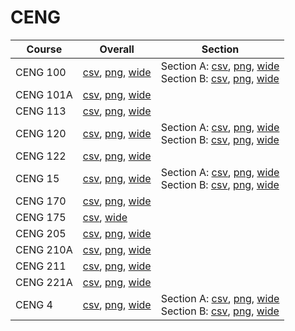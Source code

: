 # CENG

| Course | Overall | Section |
| ------ | ------- | ------- |
| CENG 100 | [csv](https://github.com/UCSD-Historical-Enrollment-Data/2024Fall/blob/main/overall/CENG%20100.csv), [png](https://raw.githubusercontent.com/UCSD-Historical-Enrollment-Data/2024Fall/main/plot_overall/CENG%20100.png), [wide](https://raw.githubusercontent.com/UCSD-Historical-Enrollment-Data/2024Fall/main/plot_overall_wide/CENG%20100.png) | Section A: [csv](https://github.com/UCSD-Historical-Enrollment-Data/2024Fall/blob/main/section/CENG%20100_A.csv), [png](https://raw.githubusercontent.com/UCSD-Historical-Enrollment-Data/2024Fall/main/plot_section/CENG%20100_A.png), [wide](https://raw.githubusercontent.com/UCSD-Historical-Enrollment-Data/2024Fall/main/plot_section_wide/CENG%20100_A.png)<br>Section B: [csv](https://github.com/UCSD-Historical-Enrollment-Data/2024Fall/blob/main/section/CENG%20100_B.csv), [png](https://raw.githubusercontent.com/UCSD-Historical-Enrollment-Data/2024Fall/main/plot_section/CENG%20100_B.png), [wide](https://raw.githubusercontent.com/UCSD-Historical-Enrollment-Data/2024Fall/main/plot_section_wide/CENG%20100_B.png) |
| CENG 101A | [csv](https://github.com/UCSD-Historical-Enrollment-Data/2024Fall/blob/main/overall/CENG%20101A.csv), [png](https://raw.githubusercontent.com/UCSD-Historical-Enrollment-Data/2024Fall/main/plot_overall/CENG%20101A.png), [wide](https://raw.githubusercontent.com/UCSD-Historical-Enrollment-Data/2024Fall/main/plot_overall_wide/CENG%20101A.png) |  |
| CENG 113 | [csv](https://github.com/UCSD-Historical-Enrollment-Data/2024Fall/blob/main/overall/CENG%20113.csv), [png](https://raw.githubusercontent.com/UCSD-Historical-Enrollment-Data/2024Fall/main/plot_overall/CENG%20113.png), [wide](https://raw.githubusercontent.com/UCSD-Historical-Enrollment-Data/2024Fall/main/plot_overall_wide/CENG%20113.png) |  |
| CENG 120 | [csv](https://github.com/UCSD-Historical-Enrollment-Data/2024Fall/blob/main/overall/CENG%20120.csv), [png](https://raw.githubusercontent.com/UCSD-Historical-Enrollment-Data/2024Fall/main/plot_overall/CENG%20120.png), [wide](https://raw.githubusercontent.com/UCSD-Historical-Enrollment-Data/2024Fall/main/plot_overall_wide/CENG%20120.png) | Section A: [csv](https://github.com/UCSD-Historical-Enrollment-Data/2024Fall/blob/main/section/CENG%20120_A.csv), [png](https://raw.githubusercontent.com/UCSD-Historical-Enrollment-Data/2024Fall/main/plot_section/CENG%20120_A.png), [wide](https://raw.githubusercontent.com/UCSD-Historical-Enrollment-Data/2024Fall/main/plot_section_wide/CENG%20120_A.png)<br>Section B: [csv](https://github.com/UCSD-Historical-Enrollment-Data/2024Fall/blob/main/section/CENG%20120_B.csv), [png](https://raw.githubusercontent.com/UCSD-Historical-Enrollment-Data/2024Fall/main/plot_section/CENG%20120_B.png), [wide](https://raw.githubusercontent.com/UCSD-Historical-Enrollment-Data/2024Fall/main/plot_section_wide/CENG%20120_B.png) |
| CENG 122 | [csv](https://github.com/UCSD-Historical-Enrollment-Data/2024Fall/blob/main/overall/CENG%20122.csv), [png](https://raw.githubusercontent.com/UCSD-Historical-Enrollment-Data/2024Fall/main/plot_overall/CENG%20122.png), [wide](https://raw.githubusercontent.com/UCSD-Historical-Enrollment-Data/2024Fall/main/plot_overall_wide/CENG%20122.png) |  |
| CENG 15 | [csv](https://github.com/UCSD-Historical-Enrollment-Data/2024Fall/blob/main/overall/CENG%2015.csv), [png](https://raw.githubusercontent.com/UCSD-Historical-Enrollment-Data/2024Fall/main/plot_overall/CENG%2015.png), [wide](https://raw.githubusercontent.com/UCSD-Historical-Enrollment-Data/2024Fall/main/plot_overall_wide/CENG%2015.png) | Section A: [csv](https://github.com/UCSD-Historical-Enrollment-Data/2024Fall/blob/main/section/CENG%2015_A.csv), [png](https://raw.githubusercontent.com/UCSD-Historical-Enrollment-Data/2024Fall/main/plot_section/CENG%2015_A.png), [wide](https://raw.githubusercontent.com/UCSD-Historical-Enrollment-Data/2024Fall/main/plot_section_wide/CENG%2015_A.png)<br>Section B: [csv](https://github.com/UCSD-Historical-Enrollment-Data/2024Fall/blob/main/section/CENG%2015_B.csv), [png](https://raw.githubusercontent.com/UCSD-Historical-Enrollment-Data/2024Fall/main/plot_section/CENG%2015_B.png), [wide](https://raw.githubusercontent.com/UCSD-Historical-Enrollment-Data/2024Fall/main/plot_section_wide/CENG%2015_B.png) |
| CENG 170 | [csv](https://github.com/UCSD-Historical-Enrollment-Data/2024Fall/blob/main/overall/CENG%20170.csv), [png](https://raw.githubusercontent.com/UCSD-Historical-Enrollment-Data/2024Fall/main/plot_overall/CENG%20170.png), [wide](https://raw.githubusercontent.com/UCSD-Historical-Enrollment-Data/2024Fall/main/plot_overall_wide/CENG%20170.png) |  |
| CENG 175 | [csv](https://github.com/UCSD-Historical-Enrollment-Data/2024Fall/blob/main/overall/CENG%20175.csv), [wide](https://raw.githubusercontent.com/UCSD-Historical-Enrollment-Data/2024Fall/main/plot_overall_wide/CENG%20175.png) |  |
| CENG 205 | [csv](https://github.com/UCSD-Historical-Enrollment-Data/2024Fall/blob/main/overall/CENG%20205.csv), [png](https://raw.githubusercontent.com/UCSD-Historical-Enrollment-Data/2024Fall/main/plot_overall/CENG%20205.png), [wide](https://raw.githubusercontent.com/UCSD-Historical-Enrollment-Data/2024Fall/main/plot_overall_wide/CENG%20205.png) |  |
| CENG 210A | [csv](https://github.com/UCSD-Historical-Enrollment-Data/2024Fall/blob/main/overall/CENG%20210A.csv), [png](https://raw.githubusercontent.com/UCSD-Historical-Enrollment-Data/2024Fall/main/plot_overall/CENG%20210A.png), [wide](https://raw.githubusercontent.com/UCSD-Historical-Enrollment-Data/2024Fall/main/plot_overall_wide/CENG%20210A.png) |  |
| CENG 211 | [csv](https://github.com/UCSD-Historical-Enrollment-Data/2024Fall/blob/main/overall/CENG%20211.csv), [png](https://raw.githubusercontent.com/UCSD-Historical-Enrollment-Data/2024Fall/main/plot_overall/CENG%20211.png), [wide](https://raw.githubusercontent.com/UCSD-Historical-Enrollment-Data/2024Fall/main/plot_overall_wide/CENG%20211.png) |  |
| CENG 221A | [csv](https://github.com/UCSD-Historical-Enrollment-Data/2024Fall/blob/main/overall/CENG%20221A.csv), [png](https://raw.githubusercontent.com/UCSD-Historical-Enrollment-Data/2024Fall/main/plot_overall/CENG%20221A.png), [wide](https://raw.githubusercontent.com/UCSD-Historical-Enrollment-Data/2024Fall/main/plot_overall_wide/CENG%20221A.png) |  |
| CENG 4 | [csv](https://github.com/UCSD-Historical-Enrollment-Data/2024Fall/blob/main/overall/CENG%204.csv), [png](https://raw.githubusercontent.com/UCSD-Historical-Enrollment-Data/2024Fall/main/plot_overall/CENG%204.png), [wide](https://raw.githubusercontent.com/UCSD-Historical-Enrollment-Data/2024Fall/main/plot_overall_wide/CENG%204.png) | Section A: [csv](https://github.com/UCSD-Historical-Enrollment-Data/2024Fall/blob/main/section/CENG%204_A.csv), [png](https://raw.githubusercontent.com/UCSD-Historical-Enrollment-Data/2024Fall/main/plot_section/CENG%204_A.png), [wide](https://raw.githubusercontent.com/UCSD-Historical-Enrollment-Data/2024Fall/main/plot_section_wide/CENG%204_A.png)<br>Section B: [csv](https://github.com/UCSD-Historical-Enrollment-Data/2024Fall/blob/main/section/CENG%204_B.csv), [png](https://raw.githubusercontent.com/UCSD-Historical-Enrollment-Data/2024Fall/main/plot_section/CENG%204_B.png), [wide](https://raw.githubusercontent.com/UCSD-Historical-Enrollment-Data/2024Fall/main/plot_section_wide/CENG%204_B.png) |
